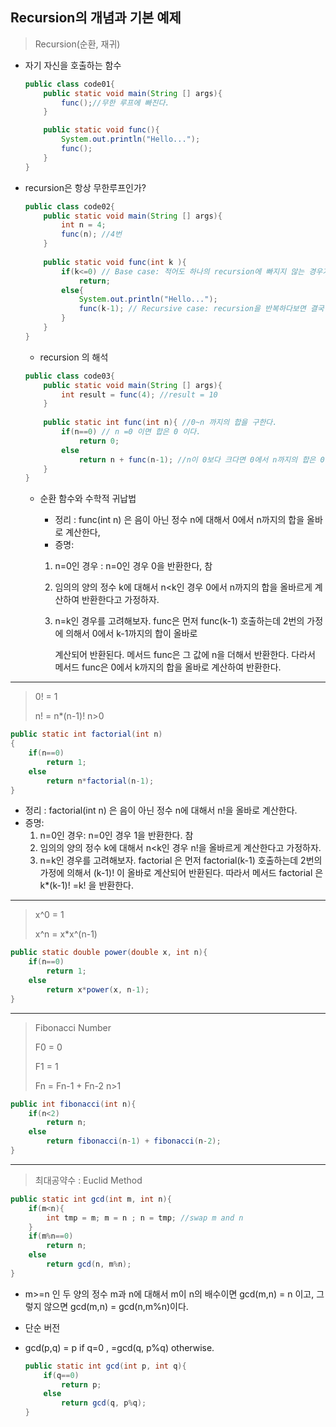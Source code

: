 ## Recursion의 개념과 기본 예제

> Recursion(순환, 재귀) 

- 자기 자신을 호출하는 함수

  ~~~java
  public class code01{
      public static void main(String [] args){
          func();//무한 루프에 빠진다.
      }
  
      public static void func(){
          System.out.println("Hello...");
          func();
      }
  }
  ~~~

* recursion은 항상 무한루프인가?

  ~~~java
  public class code02{
      public static void main(String [] args){
          int n = 4;
          func(n); //4번 
      }
      
      public static void func(int k ){
          if(k<=0) // Base case: 적어도 하나의 recursion에 빠지지 않는 경우가 존재해야 한다.
              return;
          else{
              System.out.println("Hello...");
              func(k-1); // Recursive case: recursion을 반복하다보면 결국 base case로 수렴해야 한다.
          }
      }
  }
  
  ~~~

  * recursion 의 해석

  ~~~java
  public class code03{
      public static void main(String [] args){
          int result = func(4); //result = 10 
      }
      
      public static int func(int n){ //0~n 까지의 합을 구한다.
          if(n==0) // n =0 이면 합은 0 이다.
              return 0;
          else
              return n + func(n-1); //n이 0보다 크다면 0에서 n까지의 합은 0에서 n-1까지의 합에 n을 더한것
      }
  }
  ~~~

  * 순환 함수와 수학적 귀납법

    * 정리 : func(int n) 은 음이 아닌 정수 n에 대해서 0에서 n까지의 합을 올바로 계산한다,
    * 증명:

    1. n=0인 경우 : n=0인 경우 0을 반환한다, 참

    2. 임의의 양의 정수 k에 대해서 n<k인 경우 0에서 n까지의 합을 올바르게 계산하여 반환한다고 가정하자.

    3. n=k인 경우를 고려해보자. func은 먼저 func(k-1) 호출하는데 2번의 가정에 의해서 0에서 k-1까지의 합이 올바로

       계산되어 반환된다. 메서드 func은 그 값에 n을 더해서 반환한다. 다라서 메서드 func은 0에서 k까지의 합을 올바로 계산하여 반환한다.

---

> 0! = 1
>
> n! = n*(n-1)!    n>0

~~~ java
public static int factorial(int n)
{
    if(n==0)
        return 1;
    else
        return n*factorial(n-1);
}
~~~

* 정리 : factorial(int n) 은 음이 아닌 정수 n에 대해서 n!을 올바로 계산한다.
* 증명:
  1. n=0인 경우: n=0인 경우 1을 반환한다. 참
  2. 임의의 양의 정수 k에 대해서 n<k인 경우 n!을 올바르게 계산한다고 가정하자.
  3. n=k인 경우를 고려해보자. factorial 은 먼저 factorial(k-1) 호출하는데 2번의 가정에 의해서 (k-1)! 이 올바로 계산되어 반환된다. 따라서 메서드 factorial 은 k*(k-1)! =k! 을 반환한다.

---

>x^0 = 1
>
>x^n = x*x^(n-1)

~~~java
public static double power(double x, int n){
    if(n==0)
        return 1;
    else
        return x*power(x, n-1);
}
~~~

---

> Fibonacci Number
>
> F0 = 0
>
> F1 = 1
>
> Fn = Fn-1 + Fn-2       n>1

~~~java
public int fibonacci(int n){
    if(n<2)
        return n;
    else
        return fibonacci(n-1) + fibonacci(n-2);
}
~~~

---

> 최대공약수 : Euclid Method

```java
public static int gcd(int m, int n){
    if(m<n){
        int tmp = m; m = n ; n = tmp; //swap m and n        
    }
    if(m%n==0)
        return n;
    else
        return gcd(n, m%n);
}
```

* m>=n 인 두 양의 정수 m과 n에 대해서 m이 n의 배수이면 gcd(m,n) = n 이고, 그렇지 않으면 gcd(m,n) = gcd(n,m%n)이다.

* 단순 버전

* gcd(p,q) = p     if q=0 ,      =gcd(q, p%q) otherwise.

  ```java
  public static int gcd(int p, int q){
      if(q==0)
          return p;
      else 
          return gcd(q, p%q);
  }
  ```

  